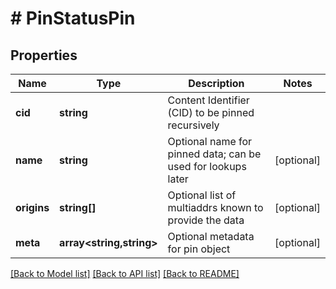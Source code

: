 # # PinStatusPin

## Properties

Name | Type | Description | Notes
------------ | ------------- | ------------- | -------------
**cid** | **string** | Content Identifier (CID) to be pinned recursively |
**name** | **string** | Optional name for pinned data; can be used for lookups later | [optional]
**origins** | **string[]** | Optional list of multiaddrs known to provide the data | [optional]
**meta** | **array<string,string>** | Optional metadata for pin object | [optional]

[[Back to Model list]](../../README.md#models) [[Back to API list]](../../README.md#endpoints) [[Back to README]](../../README.md)
